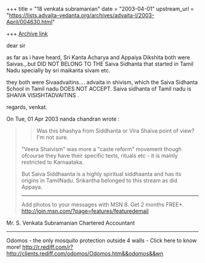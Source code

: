 +++
title = "18 venkata subramanian"
date = "2003-04-01"
upstream_url = "https://lists.advaita-vedanta.org/archives/advaita-l/2003-April/004630.html"

+++
[Archive link](https://lists.advaita-vedanta.org/archives/advaita-l/2003-April/004630.html)

dear sir

as far as i have heard, Sri Kanta Acharya and Appaiya Dikshita
both were Saivas.,.but DID NOT BELONG TO THE Saiva Sidhanta that
started in Tamil Nadu specially by sri maikanta sivam etc.

they both were Sivaadvaitins.... advaita in shivism,  which the
Saiva Sidhanta School in Tamil nadu DOES NOT ACCEPT.
Saiva sidhanta of Tamil nadu is SHAIVA VISISHTADVAITINS .

regards,
venkat.

On Tue, 01 Apr 2003 nanda chandran wrote :
>>Was this bhashya from Siddhanta or Vira Shaiva point of view?
>>I'm not
>>sure.
>
>"Veera Shaivism" was more a "caste reform" movement though
>ofcourse they
>have their specific texts, rituals etc - it is mainly restricted
>to
>Karnaataka.
>
>But Saiva Siddhaanta is a highly spiritual siddhaanta and has its
>origins in
>TamilNadu. Srikantha belonged to this stream as did Appaya.
>
>
>_________________________________________________________________
>Add photos to your messages with MSN 8. Get 2 months FREE*.
>http://join.msn.com/?page=features/featuredemail


Mr. S. Venkata Subramanian
        Chartered Accountant
_______________________________________________________________________
Odomos - the only  mosquito protection outside 4 walls -
Click here to know more!
http://r.rediff.com/r?http://clients.rediff.com/odomos/Odomos.htm&&odomos&&wn

